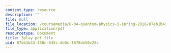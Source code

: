 ```yaml
---
content_type: resource
description: ''
file: null
file_location: /coursemedia/8-04-quantum-physics-i-spring-2016/87eb1b43458c045cdb0cf678de50c28c_-8mPXAsX3DY.pdf
file_type: application/pdf
resourcetype: Document
title: 3play pdf file
uid: 87eb1b43-458c-045c-db0c-f678de50c28c
---
```

